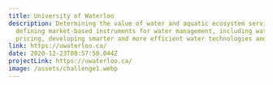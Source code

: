 ```yaml
---
title: University of Waterloo
description: Determining the value of water and aquatic ecosystem services,
  defining market-based instruments for water management, including water
  pricing, developing smarter and more efficient water technologies and systems
link: https://uwaterloo.ca/
date: 2020-12-23T08:57:58.044Z
projectLink: https://uwaterloo.ca/
image: /assets/challenge1.webp
---
```

